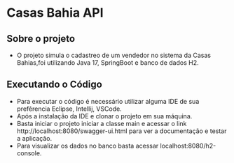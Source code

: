# Casas Bahia API

## Sobre o projeto
- O projeto simula o cadastreo de um vendedor no sistema da Casas Bahias,foi utilizando Java 17, SpringBoot e banco de dados H2.

## Executando o Código
- Para executar o código é necessário utilizar alguma IDE de sua prefêrencia Eclipse, Intellij, VSCode.
- Após a instalação da IDE e clonar o projeto em sua máquina.
- Basta iniciar o projeto iniciar a classe main e acessar o link http://localhost:8080/swagger-ui.html para ver a documentação e testar a aplicação.
- Para visualizar os dados no banco basta acessar localhost:8080/h2-console.
